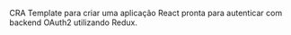 CRA Template para criar uma aplicação React pronta para autenticar com backend OAuth2 utilizando Redux.